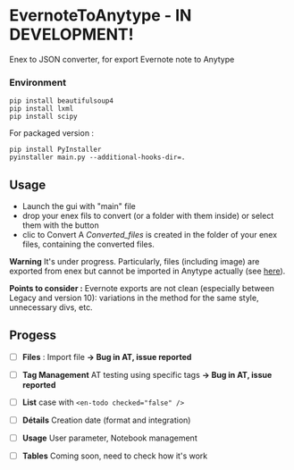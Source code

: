 # EvernoteToAnytype - IN DEVELOPMENT!
Enex to JSON converter, for export Evernote note to Anytype



### Environment
```
pip install beautifulsoup4
pip install lxml
pip install scipy
```

For packaged version :
```
pip install PyInstaller 
pyinstaller main.py --additional-hooks-dir=.
```


## Usage
- Launch the gui with "main" file
- drop your enex fils to convert (or a folder with them inside) or select them with the button
- clic to Convert
A _Converted_files_  is created in the folder of your enex files, containing the converted files.

**Warning**
It's under progress. 
Particularly, files (including image) are exported from enex but cannot be imported in Anytype actually (see [here](https://github.com/anyproto/anytype-heart/issues/456)).


**Points to consider :**
Evernote exports are not clean (especially between Legacy and version 10): variations in the method for the same style, unnecessary divs, etc.



## Progess
- [ ] **Files** : Import file **-> Bug in AT, issue reported**
- [ ] **Tag Management** AT testing using specific tags **-> Bug in AT, issue reported**
- [ ] **List** case with `<en-todo checked="false" />`
- [ ] **Détails** Creation date (format and integration)
- [ ] **Usage** User parameter, Notebook management
- [ ] **Tables** Coming soon, need to check how it's work



